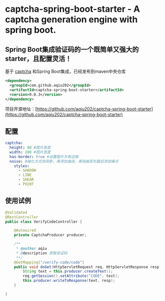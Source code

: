 # captcha-spring-boot-starter - A captcha generation engine with spring boot.
## Spring Boot集成验证码的一个既简单又强大的starter，且配置灵活！
基于 [captcha](https://github.com/aqiu202/captcha) 和Spring Boot集成，已经发布到maven中央仓库
```xml
<dependency>
  <groupId>com.github.aqiu202</groupId>
  <artifactId>captcha-spring-boot-starter</artifactId>
  <version>0.0.3</version>
</dependency>
```
项目开源地址：[https://github.com/aqiu202/captcha-spring-boot-starter](https://github.com/aqiu202/captcha-spring-boot-starter)

## 配置
```yaml
captcha:
  height: 80 #图片高度
  width: 200 #图片宽度
  has-border: true #设置图片为有边框
  noise: #噪化方式先阴影，再添加曲线，再扭曲变形最后添加噪点
    styles:
      - SHADOW
      - LINE
      - SHEAR
      - POINT
```

## 使用试例
```java
@Validated
@RestController
public class VerifyCodeController {

    @Autowired
    private CaptchaProducer producer;

    /**
     * @author aqiu
     * @description 获取验证码
     **/
    @GetMapping("/verify-code/code")
    public void doGet(HttpServletRequest req, HttpServletResponse resp) throws IOException {
        String text = this.producer.createText();
        req.getSession().setAttribute("CODE", text);
        this.producer.writeToResponse(text, resp);
    }

}
```